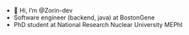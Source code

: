 - 👋 Hi, I’m @Zorin-dev
- Software engineer (backend, java) at BostonGene
- PhD student at National Research Nuclear University MEPhI
